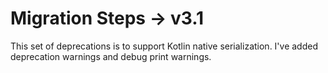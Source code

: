 #  Migration Steps -> v3.1

This set of deprecations is to support Kotlin native serialization. I've added deprecation warnings and debug print 
warnings.

